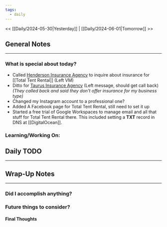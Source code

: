 ```yaml
---
tags:
  - daily
---
```

<< [[Daily/2024-05-30|Yesterday]] |  [[Daily/2024-06-01|Tomorrow]] >>

## General Notes
---
### What is special about today?
- Called [Henderson Insurance Agency](https://www.hendersoninsagency.com/contact) to inquire about insurance for [[Total Tent Rental]] (Left VM)
- Ditto for [Taurus Insurance Agency](https://www.taurusinsuranceagency.net/small-business-insurance) (Left message, should get call back) *(They called back and said they don't offer insurance for my business type)*
- Changed my Instagram account to a professional one?
- Added A Facebook page for Total Tent Rental, still need to set it up
- Started a free trial of Google Workspaces to manage email and all that stuff for Total Tent Rental there.  This included setting a __TXT__ record in DNS at [[DigitalOcean]].

### Learning/Working On:



## Daily TODO
---




## Wrap-Up Notes
---
### Did I accomplish anything?
### Future things to consider?
#### Final Thoughts


